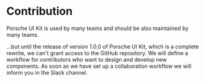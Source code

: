 # Contribution

Porsche UI Kit is used by many teams and should be also maintained by many teams.

…but until the release of version 1.0.0 of Porsche UI Kit, which is a complete rewrite, we can't grant access to the GitHub repository. We will define a workflow for contributors who want to design and develop new components. As soon as we have set up a collaboration workflow we will inform you in the Slack channel.
